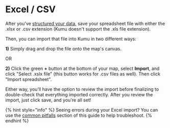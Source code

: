 # Excel / CSV

After you've [structured your data](import.md), save your spreadsheet file with either the .xlsx or .csv extension (Kumu doesn't support the .xls file extension).

Then, you can import that file into Kumu in two different ways:

**1)** Simply drag and drop the file onto the map's canvas.

OR

**2)** Click the green **+** button at the bottom of your map, select **Import**, and click "Select .xslx file" (this button works for .csv files as well). Then click "Import spreadsheet".&#x20;

Either way, you'll have the option to review the import before finalizing to double-check that everything imported correctly. After you review the import, just click save, and you're all set!

{% hint style="info" %}
Seeing errors during your Excel import? You can use the [common pitfalls](import.md#common-pitfalls) section of this guide to help troubleshoot.
{% endhint %}
